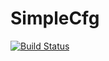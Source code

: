 # SimpleCfg
[![Build Status](http://jenkins.jensz12.com:8080/buildStatus/icon?job=SimpleCfg)](http://jenkins.jensz12.com:8080/job/SimpleCfg/)
